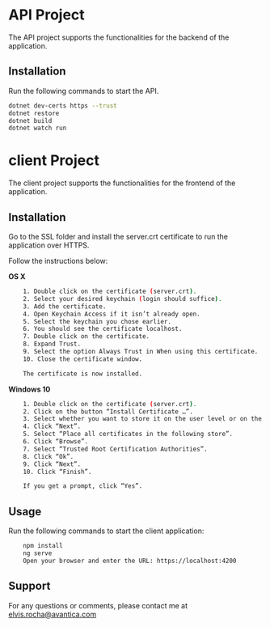 # API Project
The API project supports the functionalities for the backend of the application.

## Installation

Run the following commands to start the API.

```bash
dotnet dev-certs https --trust
dotnet restore
dotnet build
dotnet watch run
```

# client Project
The client project supports the functionalities for the frontend of the application.

## Installation

Go to the SSL folder and install the server.crt certificate to run the application over HTTPS.

Follow the instructions below:

**OS X**

```bash
	1. Double click on the certificate (server.crt).
	2. Select your desired keychain (login should suffice).
	3. Add the certificate.
	4. Open Keychain Access if it isn’t already open.
	5. Select the keychain you chose earlier.
	6. You should see the certificate localhost.
	7. Double click on the certificate.
	8. Expand Trust.
	9. Select the option Always Trust in When using this certificate.
	10. Close the certificate window.

	The certificate is now installed.
```

**Windows 10**

```bash
	1. Double click on the certificate (server.crt).
	2. Click on the button “Install Certificate …”.
	3. Select whether you want to store it on the user level or on the machine level.
	4. Click “Next”.
	5. Select “Place all certificates in the following store”.
	6. Click “Browse”.
	7. Select “Trusted Root Certification Authorities”.
	8. Click “Ok”.
	9. Click “Next”.
	10. Click “Finish”.

	If you get a prompt, click “Yes”.
```

## Usage

Run the following commands to start the client application:

```bash
	npm install
	ng serve
    Open your browser and enter the URL: https://localhost:4200
```

## Support
For any questions or comments, please contact me at elvis.rocha@avantica.com